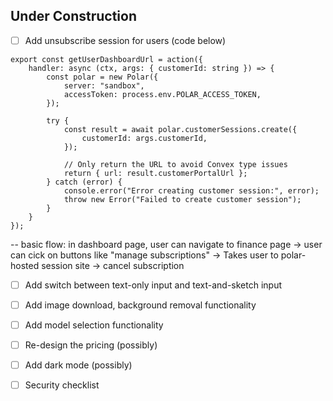 ## Under Construction

- [ ] Add unsubscribe session for users (code below)

```
export const getUserDashboardUrl = action({
    handler: async (ctx, args: { customerId: string }) => {
        const polar = new Polar({
            server: "sandbox",
            accessToken: process.env.POLAR_ACCESS_TOKEN,
        });

        try {
            const result = await polar.customerSessions.create({
                customerId: args.customerId,
            });

            // Only return the URL to avoid Convex type issues
            return { url: result.customerPortalUrl };
        } catch (error) {
            console.error("Error creating customer session:", error);
            throw new Error("Failed to create customer session");
        }
    }
});
```

-- basic flow: in dashboard page, user can navigate to finance page -> user can cick on buttons like "manage subscriptions" -> Takes user to polar-hosted session site -> cancel subscription

- [ ] Add switch between text-only input and text-and-sketch input

- [ ] Add image download, background removal functionality

- [ ] Add model selection functionality

- [ ] Re-design the pricing (possibly)

- [ ] Add dark mode (possibly)

- [ ] Security checklist
